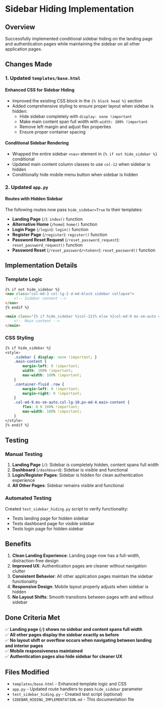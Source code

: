 # Sidebar Hiding Implementation

## Overview
Successfully implemented conditional sidebar hiding on the landing page and authentication pages while maintaining the sidebar on all other application pages.

## Changes Made

### 1. Updated `templates/base.html`

#### Enhanced CSS for Sidebar Hiding
- Improved the existing CSS block in the `{% block head %}` section
- Added comprehensive styling to ensure proper layout when sidebar is hidden:
  - Hide sidebar completely with `display: none !important`
  - Make main content span full width with `width: 100% !important`
  - Remove left margin and adjust flex properties
  - Ensure proper container spacing

#### Conditional Sidebar Rendering
- Wrapped the entire sidebar `<nav>` element in `{% if not hide_sidebar %}` conditional
- Updated main content column classes to use `col-12` when sidebar is hidden
- Conditionally hide mobile menu button when sidebar is hidden

### 2. Updated `app.py`

#### Routes with Hidden Sidebar
The following routes now pass `hide_sidebar=True` to their templates:

- **Landing Page** (`/`): `index()` function
- **Alternative Home** (`/home`): `home()` function  
- **Login Page** (`/login`): `login()` function
- **Register Page** (`/register`): `register()` function
- **Password Reset Request** (`/reset_password_request`): `reset_password_request()` function
- **Password Reset** (`/reset_password/<token>`): `reset_password()` function

## Implementation Details

### Template Logic
```html
{% if not hide_sidebar %}
<nav class="col-md-3 col-lg-2 d-md-block sidebar collapse">
    <!-- Sidebar content -->
</nav>
{% endif %}

<main class="{% if hide_sidebar %}col-12{% else %}col-md-9 ms-sm-auto col-lg-10{% endif %} px-md-4 main-content">
    <!-- Main content -->
</main>
```

### CSS Styling
```css
{% if hide_sidebar %}
<style>
    .sidebar { display: none !important; }
    .main-content { 
        margin-left: 0 !important; 
        width: 100% !important; 
        max-width: 100% !important;
    }
    .container-fluid .row {
        margin-left: 0 !important;
        margin-right: 0 !important;
    }
    .col-md-9.ms-sm-auto.col-lg-10.px-md-4.main-content {
        flex: 0 0 100% !important;
        max-width: 100% !important;
    }
</style>
{% endif %}
```

## Testing

### Manual Testing
1. **Landing Page** (`/`): Sidebar is completely hidden, content spans full width
2. **Dashboard** (`/dashboard`): Sidebar is visible and functional
3. **Login/Register Pages**: Sidebar is hidden for clean authentication experience
4. **All Other Pages**: Sidebar remains visible and functional

### Automated Testing
Created `test_sidebar_hiding.py` script to verify functionality:
- Tests landing page for hidden sidebar
- Tests dashboard page for visible sidebar  
- Tests login page for hidden sidebar

## Benefits

1. **Clean Landing Experience**: Landing page now has a full-width, distraction-free design
2. **Improved UX**: Authentication pages are cleaner without navigation clutter
3. **Consistent Behavior**: All other application pages maintain the sidebar functionality
4. **Responsive Design**: Mobile layout properly adjusts when sidebar is hidden
5. **No Layout Shifts**: Smooth transitions between pages with and without sidebar

## Done Criteria Met

✅ **Landing page (`/`) shows no sidebar and content spans full width**  
✅ **All other pages display the sidebar exactly as before**  
✅ **No layout shift or overflow occurs when navigating between landing and interior pages**  
✅ **Mobile responsiveness maintained**  
✅ **Authentication pages also hide sidebar for cleaner UX**

## Files Modified
- `templates/base.html` - Enhanced template logic and CSS
- `app.py` - Updated route handlers to pass `hide_sidebar` parameter
- `test_sidebar_hiding.py` - Created test script (optional)
- `SIDEBAR_HIDING_IMPLEMENTATION.md` - This documentation file 